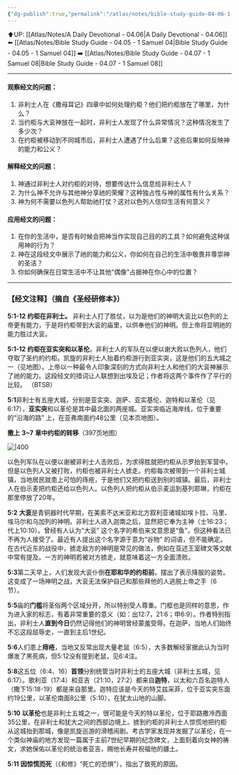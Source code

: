 ```yaml
---
{"dg-publish":true,"permalink":"/atlas/notes/bible-study-guide-04-06-1-samuel-05/"}
---
```


⬆️UP: [[Atlas/Notes/A Daily Devotional - 04.06\|A Daily Devotional - 04.06]]
⬅️ [[Atlas/Notes/Bible Study Guide - 04.05 - 1 Samuel 04\|Bible Study Guide - 04.05 - 1 Samuel 04]]
➡️ [[Atlas/Notes/Bible Study Guide - 04.07 - 1 Samuel 08\|Bible Study Guide - 04.07 - 1 Samuel 08]] 

---

#### 观察经文的问题：

1. 非利士人在《撒母耳记》四章中如何处理约柜？他们把约柜放在了哪里，为什么？
2. ⁠当约柜与大衮神放在一起时，非利士人发现了什么异常情况？这种情况发生了多少次？
3. ⁠在约柜被移动到不同城市后，非利士人遭遇了什么后果？这些后果如何反映神的能力和公义？

#### 解释经文的问题：

1. ⁠神通过非利士人对约柜的对待，想要传达什么信息给非利士人？
2. 为什么神不允许与其他神分享祂的荣耀？这种独占性与神的属性有什么关系？
3. ⁠神为何不需要以色列人帮助祂打仗？这对以色列人信仰生活有何意义？

#### 应用经文的问题：

1. 在你的生活中，是否有时候会把神当作实现自己目的的工具？如何避免这种误用神的行为？
2. 神在这段经文中展示了祂的能力和公义，你如何在自己的生活中敬畏并尊崇神的圣洁？
3. 你如何确保在日常生活中不让其他“偶像”占据神在你心中的位置？


---
### 【经文注释】（摘自《圣经研修本》）

**5:1-12** **约柜在非利士。** 非利士人打了胜仗，以为是他们的神明大衮比以色列的上帝更有能力，于是将约柜带到大衮的庙里，以供奉他们的神明。但上帝将显明祂的能力胜过大衮。

**5:1-12** **约柜在亚实突和以革伦**。非利士人的军队在以便以谢大败以色列人，他们夺取了圣约的约柜。凯旋的非利士人抬着约柜游行到亚实突，这是他们的五大城之一（见地图）。上帝以一种最令人印象深刻的方式向非利士人和他们的大衮神展示了祂的能力。这段经文的措词让人联想到出埃及记；作者将这两个事件作了平行的比较。 （BTSB）

**5:1**非利士有五座大城，分别是亚实突、迦萨、亚实基伦、迦特和以革伦（见6:17），**亚实突**和以革伦是其中最北面的两座城。亚实突临近海岸线，位于重要的“沿海的路” 上，在亚弗南面约48公里（见本页地图）。

**撒上** **3~7** **章中约柜的转移**（397页地图）

![|400](https://yimawusi.net/wp-content/uploads/2023/05/map-09-02-p-397.jpg?w=751)

以色列军队在以便以谢被非利士人击败后，为求得胜就把约柜从示罗抬到军营中。但是以色列人又被打败，约柜也被非利士人掳走。约柜每次被带到一个非利士城镇，当地居民就患上可怕的痔疮，于是他们又把约柜送到别的城镇。最后，非利士人在伯示麦把约柜还给以色列人。以色列人把约柜从伯示麦运到基列耶琳，约柜在那里停放了20年。

**5:2** **大衮**是青铜器时代早期，在美索不达米亚和北方叙利亚诸城如埃卜拉、马里、埃马尔和乌加列的神明。非利士人进入迦南之后，显然把它奉为主神（士16:23；代上10:10）。曾经有人认为“大衮” 这个名字的希伯来文意思是“鱼”，但这种看法已不再为人接受了。最近有人提出这个名字源于意为“谷物” 的词语，但不能确定。在古代近东的战役中，掳走敌方的神明是常见的做法，例如在亚述王室碑文等文献中常有提及。一方的神明若被对方掳走，就意味着这一方全面溃败。

**5:3**第二天早上，人们发现大衮仆倒**在耶和华的约柜前**，摆出了表示降服的姿势。这变成了一场神明之战，大衮无法保护自己和那些拜他的人逃脱上帝之手（6节）。

**5:5**庙的**门槛**将圣俗两个区域分开，所以特别受人尊重。门框也是同样的意思，作为进入家的标志，有着非常重要的意义（如：出12:7，21:6；申6:9）。作者特别指出，非利士人**直到今日**仍然记得他们的神明曾经蒙羞受辱。在迦萨，当地人们始终不忘这段屈辱史，一直到主后1世纪。

**5:6**人们患上**痔疮**，当地又反常出现大量老鼠（6:5），大多数解经家据此认为当时爆发了黑死病，但5:12没有提到老鼠，见6:4注。

**5:8**这五位（6:4、16）**首领**分别统管当时非利士的五座大城（非利士五城，见6:17）。歌利亚（17:4）和亚吉（21:10，27:2）都来自**迦特**，以太和六百名迦特人（撒下15:18-19）都是来自那里。迦特应该是今天的特艾兹采菲，位于亚实突东面约19公里，以革伦南面8公里（5:10），在犹太山地的山脚。

**5:10** **以革伦**也是非利士五城之一，很可能是今天的特以革伦，位于耶路撒冷西面35公里，在非利士和犹大之间的西部边境上。掳到约柜的非利士人惊慌地把约柜从这城抬到那城，像是凯旋巡游的滑稽闹剧。考古学家发现并发掘了以革伦，在一个类似神庙的地方发现一篇属于主前7世纪早期的纪念碑文，上面刻着向女神的祷文，求她保佑以革伦的统治者亚吉，赐他长寿并祝福他的疆土。

**5:11** **因惊慌而死**（《和修》“死亡的恐惧”），指出了致死的原因。